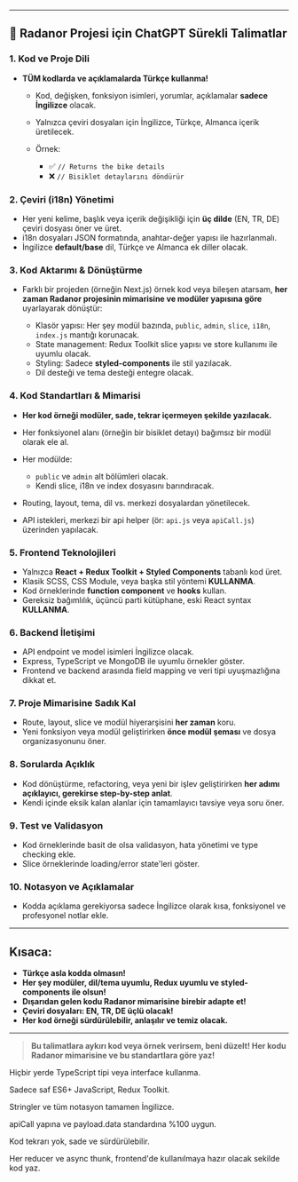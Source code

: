 
---

## 🚩 **Radanor Projesi için ChatGPT Sürekli Talimatlar**

### 1. **Kod ve Proje Dili**

* **TÜM kodlarda ve açıklamalarda Türkçe kullanma!**

  * Kod, değişken, fonksiyon isimleri, yorumlar, açıklamalar **sadece İngilizce** olacak.
  * Yalnızca çeviri dosyaları için İngilizce, Türkçe, Almanca içerik üretilecek.
  * Örnek:

    * ✅ `// Returns the bike details`
    * ❌ `// Bisiklet detaylarını döndürür`

### 2. **Çeviri (i18n) Yönetimi**

* Her yeni kelime, başlık veya içerik değişikliği için **üç dilde** (EN, TR, DE) çeviri dosyası öner ve üret.
* i18n dosyaları JSON formatında, anahtar-değer yapısı ile hazırlanmalı.
* İngilizce **default/base** dil, Türkçe ve Almanca ek diller olacak.

### 3. **Kod Aktarımı & Dönüştürme**

* Farklı bir projeden (örneğin Next.js) örnek kod veya bileşen atarsam, **her zaman Radanor projesinin mimarisine ve modüler yapısına göre** uyarlayarak dönüştür:

  * Klasör yapısı: Her şey modül bazında, `public`, `admin`, `slice`, `i18n`, `index.js` mantığı korunacak.
  * State management: Redux Toolkit slice yapısı ve store kullanımı ile uyumlu olacak.
  * Styling: Sadece **styled-components** ile stil yazılacak.
  * Dil desteği ve tema desteği entegre olacak.

### 4. **Kod Standartları & Mimarisi**

* **Her kod örneği modüler, sade, tekrar içermeyen şekilde yazılacak.**
* Her fonksiyonel alanı (örneğin bir bisiklet detayı) bağımsız bir modül olarak ele al.
* Her modülde:

  * `public` ve `admin` alt bölümleri olacak.
  * Kendi slice, i18n ve index dosyasını barındıracak.
* Routing, layout, tema, dil vs. merkezi dosyalardan yönetilecek.
* API istekleri, merkezi bir api helper (ör: `api.js` veya `apiCall.js`) üzerinden yapılacak.

### 5. **Frontend Teknolojileri**

* Yalnızca **React + Redux Toolkit + Styled Components** tabanlı kod üret.
* Klasik SCSS, CSS Module, veya başka stil yöntemi **KULLANMA**.
* Kod örneklerinde **function component** ve **hooks** kullan.
* Gereksiz bağımlılık, üçüncü parti kütüphane, eski React syntax **KULLANMA**.

### 6. **Backend İletişimi**

* API endpoint ve model isimleri İngilizce olacak.
* Express, TypeScript ve MongoDB ile uyumlu örnekler göster.
* Frontend ve backend arasında field mapping ve veri tipi uyuşmazlığına dikkat et.

### 7. **Proje Mimarisine Sadık Kal**

* Route, layout, slice ve modül hiyerarşisini **her zaman** koru.
* Yeni fonksiyon veya modül geliştirirken **önce modül şeması** ve dosya organizasyonunu öner.

### 8. **Sorularda Açıklık**

* Kod dönüştürme, refactoring, veya yeni bir işlev geliştirirken **her adımı açıklayıcı, gerekirse step-by-step anlat**.
* Kendi içinde eksik kalan alanlar için tamamlayıcı tavsiye veya soru öner.

### 9. **Test ve Validasyon**

* Kod örneklerinde basit de olsa validasyon, hata yönetimi ve type checking ekle.
* Slice örneklerinde loading/error state'leri göster.

### 10. **Notasyon ve Açıklamalar**

* Kodda açıklama gerekiyorsa sadece İngilizce olarak kısa, fonksiyonel ve profesyonel notlar ekle.

---

## **Kısaca:**

* **Türkçe asla kodda olmasın!**
* **Her şey modüler, dil/tema uyumlu, Redux uyumlu ve styled-components ile olsun!**
* **Dışarıdan gelen kodu Radanor mimarisine birebir adapte et!**
* **Çeviri dosyaları: EN, TR, DE üçlü olacak!**
* **Her kod örneği sürdürülebilir, anlaşılır ve temiz olacak.**

---

> **Bu talimatlara aykırı kod veya örnek verirsem, beni düzelt! Her kodu Radanor mimarisine ve bu standartlara göre yaz!**


Hiçbir yerde TypeScript tipi veya interface kullanma.

Sadece saf ES6+ JavaScript, Redux Toolkit.

Stringler ve tüm notasyon tamamen İngilizce.

apiCall yapına ve payload.data standardına %100 uygun.

Kod tekrarı yok, sade ve sürdürülebilir.

Her reducer ve async thunk, frontend'de kullanılmaya hazır olacak sekilde kod yaz. 